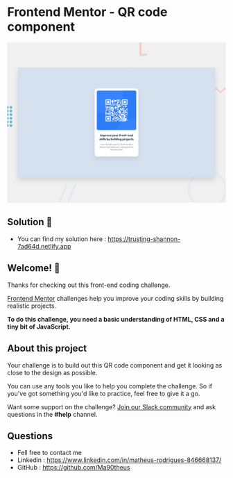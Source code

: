 # Frontend Mentor - QR code component

![Design preview for the QR code component coding challenge](./design/desktop-preview.jpg)

## Solution :vulcan_salute:
- You can find my solution here : https://trusting-shannon-7ad64d.netlify.app

## Welcome! 👋

Thanks for checking out this front-end coding challenge.

[Frontend Mentor](https://www.frontendmentor.io) challenges help you improve your coding skills by building realistic projects.

**To do this challenge, you need a basic understanding of HTML, CSS and a tiny bit of JavaScript.**

## About this project
Your challenge is to build out this QR code component and get it looking as close to the design as possible.

You can use any tools you like to help you complete the challenge. So if you've got something you'd like to practice, feel free to give it a go.

Want some support on the challenge? [Join our Slack community](https://www.frontendmentor.io/slack) and ask questions in the **#help** channel.

## Questions
- Fell free to contact me
- Linkedin : https://www.linkedin.com/in/matheus-rodrigues-846668137/
- GitHub : https://github.com/Ma90theus
